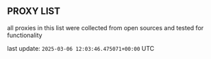 ## PROXY LIST

all proxies in this list were collected from open sources and tested for functionality

last update: `2025-03-06 12:03:46.475071+00:00` UTC